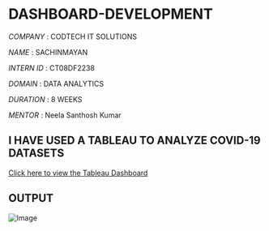 # DASHBOARD-DEVELOPMENT

*COMPANY* : CODTECH IT SOLUTIONS

*NAME* : SACHINMAYAN

*INTERN ID* : CT08DF2238

*DOMAIN* : DATA ANALYTICS

*DURATION* : 8 WEEKS

*MENTOR* : Neela Santhosh Kumar

## I HAVE USED A TABLEAU TO ANALYZE COVID-19 DATASETS

[Click here to view the Tableau Dashboard](https://public.tableau.com/views/covid19_17097125509780/Story1?:language=en-GB&:sid=&:redirect=auth&:display_count=n&:origin=viz_share_link)

## OUTPUT

![Image](https://github.com/user-attachments/assets/de65361a-2a3e-431e-a605-4705d5636ec6)
